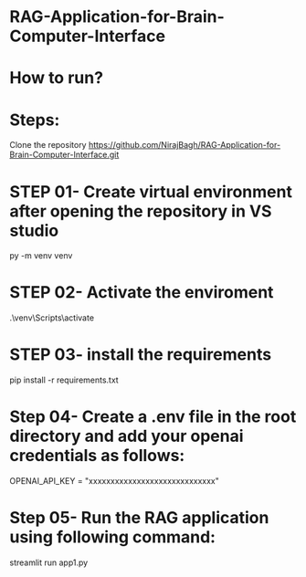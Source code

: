 # RAG-Application-for-Brain-Computer-Interface

# How to run?
# Steps:
Clone the repository
https://github.com/NirajBagh/RAG-Application-for-Brain-Computer-Interface.git
# STEP 01- Create virtual environment after opening the repository in VS studio
py -m venv venv 
# STEP 02- Activate the enviroment
.\venv\Scripts\activate
# STEP 03- install the requirements
pip install -r requirements.txt
# Step 04- Create a .env file in the root directory and add your openai credentials as follows:
OPENAI_API_KEY = "xxxxxxxxxxxxxxxxxxxxxxxxxxxxx"
# Step 05- Run the RAG application using following command:
streamlit run app1.py
